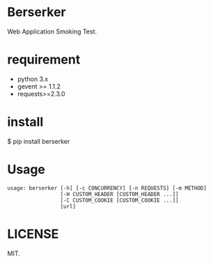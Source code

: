 # Berserker

Web Application Smoking Test.

# requirement

- python 3.x
- gevent >= 1.1.2
- requests>=2.3.0

# install

   $ pip install berserker

# Usage

    usage: berserker [-h] [-c CONCURRENCY] [-n REQUESTS] [-m METHOD]
                     [-H CUSTOM_HEADER [CUSTOM_HEADER ...]]
                     [-C CUSTOM_COOKIE [CUSTOM_COOKIE ...]]
                     [url]

# LICENSE 

MIT.
 
